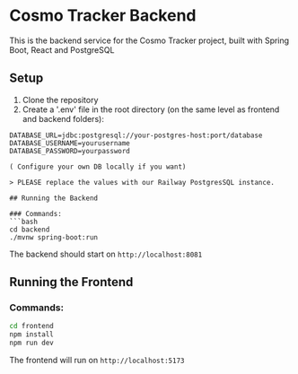 # Cosmo Tracker Backend

This is the backend service for the Cosmo Tracker project, built with Spring Boot, React and PostgreSQL
 
## Setup

1. Clone the repository
2. Create a '.env' file in the root directory (on the same level as frontend and backend folders):

```env
DATABASE_URL=jdbc:postgresql://your-postgres-host:port/database
DATABASE_USERNAME=yourusername
DATABASE_PASSWORD=yourpassword

( Configure your own DB locally if you want)

> PLEASE replace the values with our Railway PostgresSQL instance.

## Running the Backend

### Commands:
```bash
cd backend
./mvnw spring-boot:run
```

The backend should start on `http://localhost:8081`

## Running the Frontend
### Commands:
```bash
cd frontend
npm install
npm run dev
```

The frontend will run on `http://localhost:5173`
